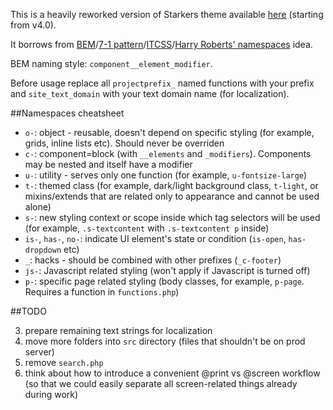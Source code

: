 This is a heavily reworked version of Starkers theme available [here](https://github.com/viewportindustries/starkers) (starting from v4.0).

It borrows from [BEM](http://www.bem.info)/[7-1 pattern](https://sass-guidelin.es/#architecture)/[ITCSS](https://speakerdeck.com/dafed/managing-css-projects-with-itcss)/[Harry Roberts' namespaces](http://csswizardry.com/2015/03/more-transparent-ui-code-with-namespaces/#the-namespaces) idea.

BEM naming style: `component__element_modifier`.

Before usage replace all `projectprefix_` named functions with your prefix and `site_text_domain` with your text domain name (for localization).

##Namespaces cheatsheet

- `o-`: object - reusable, doesn't depend on specific styling (for example, grids, inline lists etc). Should never be overriden
- `c-`: component=block (with `__elements` and `_modifiers`). Components may be nested and itself have a modifier
- `u-`: utility - serves only one function (for example, `u-fontsize-large`)
- `t-`: themed class (for example, dark/light background class, `t-light`, or mixins/extends that are related only to appearance and cannot be used alone)
- `s-`: new styling context or scope inside which tag selectors will be used (for example, `.s-textcontent` with `.s-textcontent p` inside)
- `is-`, `has-`, `no-`: indicate UI element's state or condition (`is-open`, `has-dropdown` etc)
- `_`: hacks - should be combined with other prefixes (`_c-footer`)
- `js-`: Javascript related styling (won't apply if Javascript is turned off)
- `p-`: specific page related styling (body classes, for example, `p-page`. Requires a function in `functions.php`)

##TODO

3. prepare remaining text strings for localization
4. move more folders into `src` directory (files that shouldn't be on prod server)
5. remove `search.php`
7. think about how to introduce a convenient @print vs @screen workflow (so that we could easily separate all screen-related things already during work)